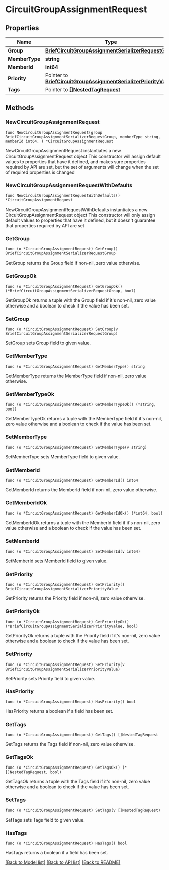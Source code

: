 # CircuitGroupAssignmentRequest

## Properties

Name | Type | Description | Notes
------------ | ------------- | ------------- | -------------
**Group** | [**BriefCircuitGroupAssignmentSerializerRequestGroup**](BriefCircuitGroupAssignmentSerializerRequestGroup.md) |  | 
**MemberType** | **string** |  | 
**MemberId** | **int64** |  | 
**Priority** | Pointer to [**BriefCircuitGroupAssignmentSerializerPriorityValue**](BriefCircuitGroupAssignmentSerializerPriorityValue.md) |  | [optional] 
**Tags** | Pointer to [**[]NestedTagRequest**](NestedTagRequest.md) |  | [optional] 

## Methods

### NewCircuitGroupAssignmentRequest

`func NewCircuitGroupAssignmentRequest(group BriefCircuitGroupAssignmentSerializerRequestGroup, memberType string, memberId int64, ) *CircuitGroupAssignmentRequest`

NewCircuitGroupAssignmentRequest instantiates a new CircuitGroupAssignmentRequest object
This constructor will assign default values to properties that have it defined,
and makes sure properties required by API are set, but the set of arguments
will change when the set of required properties is changed

### NewCircuitGroupAssignmentRequestWithDefaults

`func NewCircuitGroupAssignmentRequestWithDefaults() *CircuitGroupAssignmentRequest`

NewCircuitGroupAssignmentRequestWithDefaults instantiates a new CircuitGroupAssignmentRequest object
This constructor will only assign default values to properties that have it defined,
but it doesn't guarantee that properties required by API are set

### GetGroup

`func (o *CircuitGroupAssignmentRequest) GetGroup() BriefCircuitGroupAssignmentSerializerRequestGroup`

GetGroup returns the Group field if non-nil, zero value otherwise.

### GetGroupOk

`func (o *CircuitGroupAssignmentRequest) GetGroupOk() (*BriefCircuitGroupAssignmentSerializerRequestGroup, bool)`

GetGroupOk returns a tuple with the Group field if it's non-nil, zero value otherwise
and a boolean to check if the value has been set.

### SetGroup

`func (o *CircuitGroupAssignmentRequest) SetGroup(v BriefCircuitGroupAssignmentSerializerRequestGroup)`

SetGroup sets Group field to given value.


### GetMemberType

`func (o *CircuitGroupAssignmentRequest) GetMemberType() string`

GetMemberType returns the MemberType field if non-nil, zero value otherwise.

### GetMemberTypeOk

`func (o *CircuitGroupAssignmentRequest) GetMemberTypeOk() (*string, bool)`

GetMemberTypeOk returns a tuple with the MemberType field if it's non-nil, zero value otherwise
and a boolean to check if the value has been set.

### SetMemberType

`func (o *CircuitGroupAssignmentRequest) SetMemberType(v string)`

SetMemberType sets MemberType field to given value.


### GetMemberId

`func (o *CircuitGroupAssignmentRequest) GetMemberId() int64`

GetMemberId returns the MemberId field if non-nil, zero value otherwise.

### GetMemberIdOk

`func (o *CircuitGroupAssignmentRequest) GetMemberIdOk() (*int64, bool)`

GetMemberIdOk returns a tuple with the MemberId field if it's non-nil, zero value otherwise
and a boolean to check if the value has been set.

### SetMemberId

`func (o *CircuitGroupAssignmentRequest) SetMemberId(v int64)`

SetMemberId sets MemberId field to given value.


### GetPriority

`func (o *CircuitGroupAssignmentRequest) GetPriority() BriefCircuitGroupAssignmentSerializerPriorityValue`

GetPriority returns the Priority field if non-nil, zero value otherwise.

### GetPriorityOk

`func (o *CircuitGroupAssignmentRequest) GetPriorityOk() (*BriefCircuitGroupAssignmentSerializerPriorityValue, bool)`

GetPriorityOk returns a tuple with the Priority field if it's non-nil, zero value otherwise
and a boolean to check if the value has been set.

### SetPriority

`func (o *CircuitGroupAssignmentRequest) SetPriority(v BriefCircuitGroupAssignmentSerializerPriorityValue)`

SetPriority sets Priority field to given value.

### HasPriority

`func (o *CircuitGroupAssignmentRequest) HasPriority() bool`

HasPriority returns a boolean if a field has been set.

### GetTags

`func (o *CircuitGroupAssignmentRequest) GetTags() []NestedTagRequest`

GetTags returns the Tags field if non-nil, zero value otherwise.

### GetTagsOk

`func (o *CircuitGroupAssignmentRequest) GetTagsOk() (*[]NestedTagRequest, bool)`

GetTagsOk returns a tuple with the Tags field if it's non-nil, zero value otherwise
and a boolean to check if the value has been set.

### SetTags

`func (o *CircuitGroupAssignmentRequest) SetTags(v []NestedTagRequest)`

SetTags sets Tags field to given value.

### HasTags

`func (o *CircuitGroupAssignmentRequest) HasTags() bool`

HasTags returns a boolean if a field has been set.


[[Back to Model list]](../README.md#documentation-for-models) [[Back to API list]](../README.md#documentation-for-api-endpoints) [[Back to README]](../README.md)


